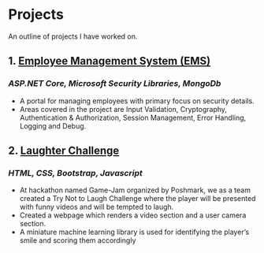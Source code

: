 # Projects
An outline of projects I have worked on.

## 1. [Employee Management System (EMS)](https://github.com/iamibi/EMS)
### *ASP.NET Core, Microsoft Security Libraries, MongoDb*
* A portal for managing employees with primary focus on security details.
* Areas covered in the project are Input Validation, Cryptography, Authentication & Authorization, Session Management, Error Handling, Logging and Debug.
## 2. [Laughter Challenge](https://github.com/harshmandalgi/laugh-challenge)
### *HTML, CSS, Bootstrap, Javascript*
* At hackathon named Game-Jam organized by Poshmark, we as a team created a Try Not to Laugh Challenge where the player will be presented with funny videos and will be tempted to laugh.
* Created a webpage which renders a video section and a user camera section.
* A miniature machine learning library is used for identifying the player’s smile and scoring them accordingly